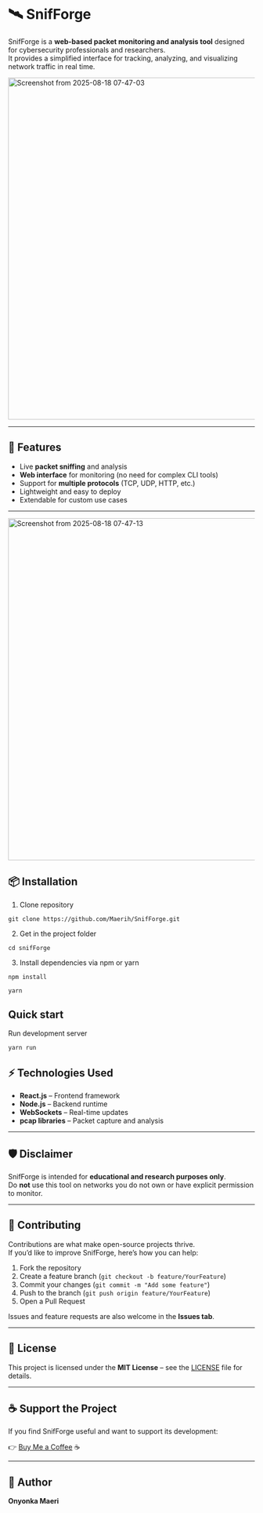 # 🛰️ SnifForge

SnifForge is a **web-based packet monitoring and analysis tool** designed for cybersecurity professionals and researchers.  
It provides a simplified interface for tracking, analyzing, and visualizing network traffic in real time.


<img width="1024" height="697" alt="Screenshot from 2025-08-18 07-47-03" src="https://github.com/user-attachments/assets/5af6e114-f80f-432c-9582-d92b36937584" />

---

## 🚀 Features
- Live **packet sniffing** and analysis  
- **Web interface** for monitoring (no need for complex CLI tools)  
- Support for **multiple protocols** (TCP, UDP, HTTP, etc.)  
- Lightweight and easy to deploy  
- Extendable for custom use cases  

---
<img width="1024" height="697" alt="Screenshot from 2025-08-18 07-47-13" src="https://github.com/user-attachments/assets/aeef4689-c856-4a54-a36a-dd804b0403a1" />

## 📦 Installation

1. Clone repository
```shell
git clone https://github.com/Maerih/SnifForge.git
```
2. Get in the project folder
```shell
cd snifForge
```
3. Install dependencies via npm or yarn
```shell
npm install
```
```shell
yarn
```

## Quick start
Run development server
```shell
yarn run
```

## ⚡ Technologies Used

- **React.js** – Frontend framework  
- **Node.js** – Backend runtime  
- **WebSockets** – Real-time updates  
- **pcap libraries** – Packet capture and analysis  

---

## 🛡️ Disclaimer

SnifForge is intended for **educational and research purposes only**.  
Do **not** use this tool on networks you do not own or have explicit permission to monitor.  

---

## 🤝 Contributing

Contributions are what make open-source projects thrive.  
If you’d like to improve SnifForge, here’s how you can help:

1. Fork the repository  
2. Create a feature branch (`git checkout -b feature/YourFeature`)  
3. Commit your changes (`git commit -m "Add some feature"`)  
4. Push to the branch (`git push origin feature/YourFeature`)  
5. Open a Pull Request  

Issues and feature requests are also welcome in the **Issues tab**.  

---

## 📄 License

This project is licensed under the **MIT License** – see the [LICENSE](LICENSE) file for details.  

---

## ☕ Support the Project

If you find SnifForge useful and want to support its development:  

👉 [Buy Me a Coffee](https://www.buymeacoffee.com/) ☕  

---

## 👤 Author

**Onyonka Maeri**  
